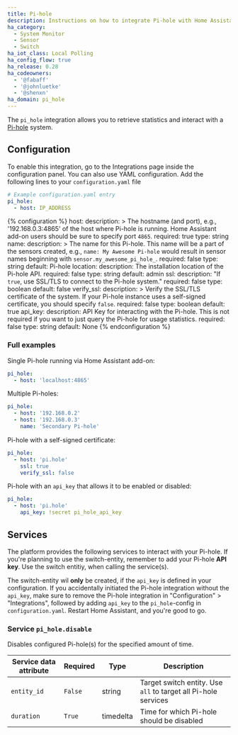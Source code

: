 ```yaml
---
title: Pi-hole
description: Instructions on how to integrate Pi-hole with Home Assistant.
ha_category:
  - System Monitor
  - Sensor
  - Switch
ha_iot_class: Local Polling
ha_config_flow: true
ha_release: 0.28
ha_codeowners:
  - '@fabaff'
  - '@johnluetke'
  - '@shenxn'
ha_domain: pi_hole
---
```


The `pi_hole` integration allows you to retrieve statistics and interact with a [Pi-hole](https://pi-hole.net/) system.

## Configuration

To enable this integration, go to the Integrations page inside the configuration panel. You can also use YAML configuration. Add the following lines to your `configuration.yaml` file

```yaml
# Example configuration.yaml entry
pi_hole:
  - host: IP_ADDRESS
```

{% configuration %}
host:
  description: >
    The hostname (and port), e.g.,  '192.168.0.3:4865' of the host where Pi-hole is running. Home Assistant add-on users should be sure to specify port `4865`. 
  required: true
  type: string
name:
  description: >
    The name for this Pi-hole. This name will be a part of the sensors created, e.g.,  `name: My Awesome Pi-hole` would result in sensor names beginning with `sensor.my_awesome_pi_hole_`.
  required: false
  type: string
  default: Pi-hole
location:
  description: The installation location of the Pi-hole API.
  required: false
  type: string
  default: admin
ssl:
  description: "If `true`, use SSL/TLS to connect to the Pi-hole system."
  required: false
  type: boolean
  default: false
verify_ssl:
  description: >
    Verify the SSL/TLS certificate of the system. If your Pi-hole instance uses a self-signed certificate, you should specify `false`.
  required: false
  type: boolean
  default: true
api_key:
  description: API Key for interacting with the Pi-hole. This is not required if you want to just query the Pi-hole for usage statistics.
  required: false
  type: string
  default: None
{% endconfiguration %}

### Full examples

Single Pi-hole running via Home Assistant add-on:

```yaml
pi_hole:
  - host: 'localhost:4865'
```

Multiple Pi-holes:

```yaml
pi_hole:
  - host: '192.168.0.2'
  - host: '192.168.0.3'
    name: 'Secondary Pi-hole'
```

Pi-hole with a self-signed certificate:

```yaml
pi_hole:
  - host: 'pi.hole'
    ssl: true
    verify_ssl: false
```

Pi-hole with an `api_key` that allows it to be enabled or disabled:

```yaml
pi_hole:
  - host: 'pi.hole'
    api_key: !secret pi_hole_api_key
```

## Services

The platform provides the following services to interact with your Pi-hole. If you're planning to use the switch-entity, remember to add your Pi-hole **API key**. Use the switch entitiy, when calling the service(s).

<div class='note'>

The switch-entity wil **only** be created, if the `api_key` is defined in your configuration. If you accidentally initiated the Pi-hole integration without the `api_key`, make sure to remove the Pi-hole integration in "Configuration" > "Integrations", followed by adding `api_key` to the `pi_hole`-config in `configuration.yaml`. Restart Home Assistant, and you're good to go.

</div>

### Service `pi_hole.disable`

Disables configured Pi-hole(s) for the specified amount of time.

| Service data attribute | Required | Type | Description |
| ---------------------- | -------- | -------- | ----------- |
| `entity_id` | `False` | string | Target switch entity. Use `all` to target all Pi-hole services |
| `duration` | `True` | timedelta | Time for which Pi-hole should be disabled |
